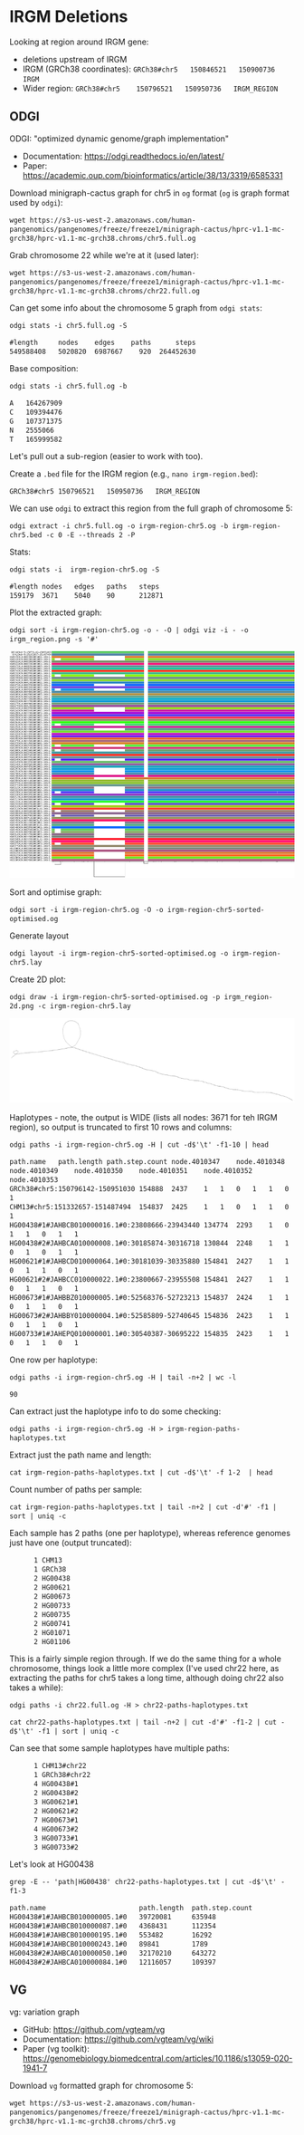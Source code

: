# IRGM Deletions

Looking at region around IRGM gene:

- deletions upstream of IRGM
- IRGM (GRCh38 coordinates): `GRCh38#chr5	150846521	150900736   IRGM`
- Wider region: `GRCh38#chr5	150796521	150950736	IRGM_REGION`

## ODGI 

ODGI: "optimized dynamic genome/graph implementation"

- Documentation: https://odgi.readthedocs.io/en/latest/
- Paper: https://academic.oup.com/bioinformatics/article/38/13/3319/6585331

Download minigraph-cactus graph for chr5 in `og` format (`og` is graph format used by `odgi`):

```
wget https://s3-us-west-2.amazonaws.com/human-pangenomics/pangenomes/freeze/freeze1/minigraph-cactus/hprc-v1.1-mc-grch38/hprc-v1.1-mc-grch38.chroms/chr5.full.og
```

Grab chromosome 22 while we're at it (used later):

```{bash}
wget https://s3-us-west-2.amazonaws.com/human-pangenomics/pangenomes/freeze/freeze1/minigraph-cactus/hprc-v1.1-mc-grch38/hprc-v1.1-mc-grch38.chroms/chr22.full.og
```

Can get some info about the chromosome 5 graph from `odgi stats`:

```{bash}
odgi stats -i chr5.full.og -S
```

```
#length     nodes    edges    paths      steps
549588408   5020820  6987667    920  264452630
```

Base composition:

```{bash}
odgi stats -i chr5.full.og -b
```


```
A	164267909
C	109394476
G	107371375
N	2555066
T	165999582
```

Let's pull out a sub-region (easier to work with too).

Create a `.bed` file for the IRGM region (e.g., `nano irgm-region.bed`):

```{bash}
GRCh38#chr5	150796521	150950736	IRGM_REGION
```

We can use `odgi` to extract this region from the full graph of chromosome 5:

```{bash}
odgi extract -i chr5.full.og -o irgm-region-chr5.og -b irgm-region-chr5.bed -c 0 -E --threads 2 -P
```

Stats:

```{bash}
odgi stats -i  irgm-region-chr5.og -S
```

```
#length	nodes	edges	paths	steps
159179	3671	5040	90      212871
```

Plot the extracted graph:

```{bash}
odgi sort -i irgm-region-chr5.og -o - -O | odgi viz -i - -o irgm_region.png -s '#'
```

<img src="Images/irgm_region.png" height="400">

Sort and optimise graph:

```{bash}
odgi sort -i irgm-region-chr5.og -O -o irgm-region-chr5-sorted-optimised.og 
```

Generate layout

```{bash}
odgi layout -i irgm-region-chr5-sorted-optimised.og -o irgm-region-chr5.lay
```

Create 2D plot:

```{bash}
odgi draw -i irgm-region-chr5-sorted-optimised.og -p irgm_region-2d.png -c irgm-region-chr5.lay
```

<img src="Images/irgm_region-2d.png" height="150">



Haplotypes - note, the output is WIDE (lists all nodes: 3671 for teh IRGM region), so output is truncated to first 10 rows and columns:

```{bash}
odgi paths -i irgm-region-chr5.og -H | cut -d$'\t' -f1-10 | head
```

```
path.name	path.length	path.step.count	node.4010347	node.4010348	node.4010349	node.4010350	node.4010351	node.4010352	node.4010353
GRCh38#chr5:150796142-150951030	154888	2437	1	1	0	1	1	0	1
CHM13#chr5:151332657-151487494	154837	2425	1	1	0	1	1	0	1
HG00438#1#JAHBCB010000016.1#0:23808666-23943440	134774	2293	1	0	1	1	0	1	1
HG00438#2#JAHBCA010000008.1#0:30185874-30316718	130844	2248	1	1	0	1	0	1	1
HG00621#1#JAHBCD010000064.1#0:30181039-30335880	154841	2427	1	1	0	1	1	0	1
HG00621#2#JAHBCC010000022.1#0:23800667-23955508	154841	2427	1	1	0	1	1	0	1
HG00673#1#JAHBBZ010000005.1#0:52568376-52723213	154837	2424	1	1	0	1	1	0	1
HG00673#2#JAHBBY010000004.1#0:52585809-52740645	154836	2423	1	1	0	1	1	0	1
HG00733#1#JAHEPQ010000001.1#0:30540387-30695222	154835	2423	1	1	0	1	1	0	1
```

One row per haplotype:

```{bash}
odgi paths -i irgm-region-chr5.og -H | tail -n+2 | wc -l
```

```
90
```

Can extract just the haplotype info to do some checking:

```{bash}
odgi paths -i irgm-region-chr5.og -H > irgm-region-paths-haplotypes.txt
```

Extract just the path name and length:

```{bash}
cat irgm-region-paths-haplotypes.txt | cut -d$'\t' -f 1-2  | head
```

Count number of paths per sample:

```{bash}
cat irgm-region-paths-haplotypes.txt | tail -n+2 | cut -d'#' -f1 | sort | uniq -c
```

Each sample has 2 paths (one per haplotype), whereas reference genomes just have one (output truncated):

```{bash}
      1 CHM13
      1 GRCh38
      2 HG00438
      2 HG00621
      2 HG00673
      2 HG00733
      2 HG00735
      2 HG00741
      2 HG01071
      2 HG01106
```

This is a fairly simple region through.  If we do the same thing for a whole chromosome, things look a little more complex (I've used chr22 here, as extracting the paths for chr5 takes a long time, although doing chr22 also takes a while):

```{bash}
odgi paths -i chr22.full.og -H > chr22-paths-haplotypes.txt
```

```{bash}
cat chr22-paths-haplotypes.txt | tail -n+2 | cut -d'#' -f1-2 | cut -d$'\t' -f1 | sort | uniq -c
```
 
Can see that some sample haplotypes have multiple paths:

```
      1 CHM13#chr22
      1 GRCh38#chr22
      4 HG00438#1
      2 HG00438#2
      3 HG00621#1
      2 HG00621#2
      7 HG00673#1
      4 HG00673#2
      3 HG00733#1
      3 HG00733#2
```

Let's look at HG00438

```{bash}
grep -E -- 'path|HG00438' chr22-paths-haplotypes.txt | cut -d$'\t' -f1-3
```

```
path.name                       path.length  path.step.count
HG00438#1#JAHBCB010000005.1#0	39720081     635948
HG00438#1#JAHBCB010000087.1#0	4368431      112354
HG00438#1#JAHBCB010000195.1#0	553482       16292
HG00438#1#JAHBCB010000243.1#0	89841        1789
HG00438#2#JAHBCA010000050.1#0	32170210     643272
HG00438#2#JAHBCA010000084.1#0	12116057     109397
```

## VG

vg: variation graph

- GitHub: https://github.com/vgteam/vg
- Documentation: https://github.com/vgteam/vg/wiki
- Paper (vg toolkit): https://genomebiology.biomedcentral.com/articles/10.1186/s13059-020-1941-7


Download `vg` formatted graph for chromosome 5:

```{bash}
wget https://s3-us-west-2.amazonaws.com/human-pangenomics/pangenomes/freeze/freeze1/minigraph-cactus/hprc-v1.1-mc-grch38/hprc-v1.1-mc-grch38.chroms/chr5.vg
```

